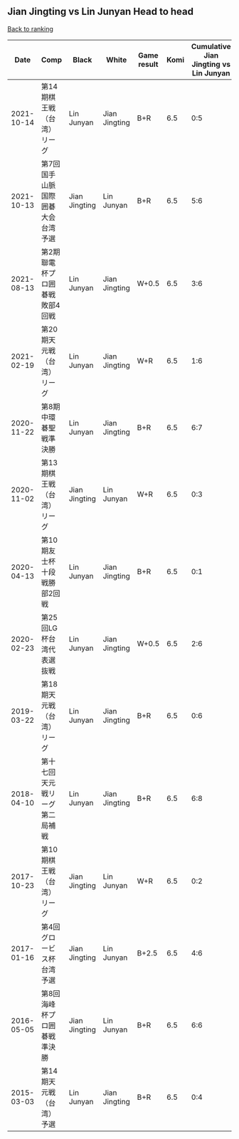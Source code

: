 ## Jian Jingting vs Lin Junyan Head to head

[Back to ranking](../../index.md)




| **Date** | **Comp** | **Black** | **White** | **Game result** | **Komi** | **Cumulative Jian Jingting vs Lin Junyan** | **Jian Jingting streak** | **Lin Junyan streak** | 
| --- | --- | --- | --- | --- | --- | --- | --- | --- |
| 2021-10-14 | 第14期棋王戦（台湾）リーグ  | Lin Junyan | Jian Jingting | B+R | 6.5 | 0:5 | 0 | 5 | 
| 2021-10-13 | 第7回国手山脈国際囲碁大会台湾予選 | Jian Jingting | Lin Junyan | B+R | 6.5 | 5:6 | 5 | 0 | 
| 2021-08-13 | 第2期聯電杯プロ囲碁戦敗部4回戦 | Lin Junyan | Jian Jingting | W+0.5 | 6.5 | 3:6 | 3 | 0 | 
| 2021-02-19 | 第20期天元戦（台湾）リーグ | Lin Junyan | Jian Jingting | W+R | 6.5 | 1:6 | 1 | 0 | 
| 2020-11-22 | 第8期中環碁聖戦準決勝 | Lin Junyan | Jian Jingting | B+R | 6.5 | 6:7 | 0 | 1 | 
| 2020-11-02 | 第13期棋王戦（台湾）リーグ  | Jian Jingting | Lin Junyan | W+R | 6.5 | 0:3 | 0 | 3 | 
| 2020-04-13 | 第10期友士杯十段戦勝部2回戦 | Lin Junyan | Jian Jingting | B+R | 6.5 | 0:1 | 0 | 1 | 
| 2020-02-23 | 第25回LG杯台湾代表選抜戦 | Lin Junyan | Jian Jingting | W+0.5 | 6.5 | 2:6 | 2 | 0 | 
| 2019-03-22 | 第18期天元戦（台湾）リーグ | Lin Junyan | Jian Jingting | B+R | 6.5 | 0:6 | 0 | 6 | 
| 2018-04-10 | 第十七回天元戦リーグ第二局補戦 | Lin Junyan | Jian Jingting | B+R | 6.5 | 6:8 | 0 | 2 | 
| 2017-10-23 | 第10期棋王戦（台湾）リーグ | Jian Jingting | Lin Junyan | W+R | 6.5 | 0:2 | 0 | 2 | 
| 2017-01-16 | 第4回グロービス杯台湾予選 | Jian Jingting | Lin Junyan | B+2.5 | 6.5 | 4:6 | 4 | 0 | 
| 2016-05-05 | 第8回海峰杯プロ囲碁戦準決勝 | Jian Jingting | Lin Junyan | B+R | 6.5 | 6:6 | 6 | 0 | 
| 2015-03-03 | 第14期天元戦（台湾）予選 | Lin Junyan | Jian Jingting | B+R | 6.5 | 0:4 | 0 | 4 |




